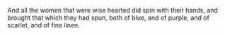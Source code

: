 And all the women that were wise hearted did spin with their hands, and brought that which they had spun, both of blue, and of purple, and of scarlet, and of fine linen.
